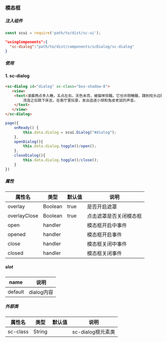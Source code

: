 ### 模态框

##### 注入组件

```js
const scui = require('path/to/dist/sc-ui');
```

```json
"usingComponents":{
  "sc-dialog":"path/to/dist/components/scDialog/sc-dialog"
}
```

##### 使用

#### 1. sc-dialog
```html
<sc-dialog id="dialog" sc-class="box-shadow-8">
   <view>
    <text>凌晨两点多入睡，五点左右，天色未亮，被猫咪惊醒。它也许刚睡醒，蹿到枕头边贴近我的身体，发出呼噜呼噜的声音，
        流连之后跳下床去，在客厅里玩耍，发出追逐小球和兔皮老鼠的声音。
    </text>
   </view>
</sc-dialog>
```

```js
page({
    onReady() {
        this.data.dialog = scui.Dialog("#dialog");
    },
    openDialog(){
        this.data.dialog.toggle()/open();
    },
    closeDialog(){
        this.data.dialog.toggle()/close();
    }
})
```

##### 属性

| 属性名  | 类型  |	默认值 |	说明 |
| ------------ | ------------ | ------------ | ------------ |
|overlay|Boolean|true|是否开启遮罩
|overlayClose|Boolean|true|点击遮罩是否关闭模态框|
|open|handler||模态框开启中事件|
|opened|handler||模态框开启事件|
|close|handler||模态框关闭中事件|
|closed|handler||模态框关闭事件|

##### slot
|name|说明|
| ------------ | ------------ |
|default|dialog内容|

##### 外部类
| 属性名  | 类型  |	默认值 |	说明 |
| ------------ | ------------ | ------------ | ------------ |
| sc-class| String | | sc-dialog根元素类|